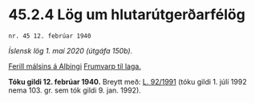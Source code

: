 # 45.2.4 Lög um hlutarútgerðarfélög

`nr. 45 12. febrúar 1940`

_Íslensk lög 1. maí 2020 (útgáfa 150b)._

[Ferill málsins á Alþingi](https://www.althingi.is/thingstorf/thingmalalistar-eftir-thingum/ferill/?ltg=54&mnr=35)
[Frumvarp til laga.](https://www.althingi.is/altext/54/s/pdf/0050.pdf)

**Tóku gildi 12. febrúar 1940.**
Breytt með:
[L. 92/1991](https://althingi.is/altext/stjt/1991.092.html) (tóku gildi 1. júlí 1992 nema 103. gr. sem tók gildi 9. jan. 1992).


